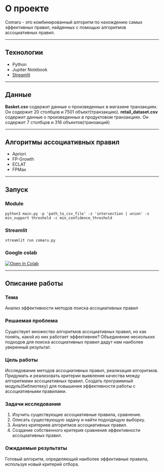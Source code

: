 # О проекте
Comaru - это комбинированный алгоритм по нахождению самых эффективных правил, найденных с помощью алгоритмов ассоциативных правил.

---

## Технологии
- Python
- Jupiter Notebook
- [Streamlit](https://docs.streamlit.io/en/stable/api.html "О Streamlit") 

---

## Данные
**Basket.csv** содержит данные о произведенных в магазине транзакциях.
Он содержит 20 столбцов и 7501 объект(транзакцию). 
**retail_dataset.csv** содержит данные о произведенных в продуктовом транзакциях.
Он содержит 7 столбцов и 316 объектов(транзакций)

---

## Алгоритмы ассоциативных правил
- Apriori
- FP-Growth
- ECLAT
- FPMax

---

## Запуск
### Module  
`python3 main.py -p 'path_to_csv_file' -z 'intersection | union' -s min_support threshold -c min_confidence_threshold` 
### Streamlit  
`streamlit run comaru.py`  

### Google colab  
[![Open In Colab](https://colab.research.google.com/assets/colab-badge.svg)](https://colab.research.google.com/github/DE-Karpov/comaru/blob/develop/comaru.ipynb#scrollTo=yFOju6zmrc3k&uniqifier=5)

---

## Описание работы

### Тема
Анализ эффективности методов поиска ассоциативных правил

### Решаемая проблема 
Cуществует множество алгоритмов ассоциативных правил, но как понять, какой из них работает эффективнее?
Объединение нескольких подходов для поиска ассоциативных правил дадут нам наиболее уверенный результат.

### Цель работы
Исследование методов ассоциативных правил, реализация алгоритмов.
Придумать и реализовать критерии выявления качества между алгоритмами ассоциативных правил.
Создать программный модуль(библиотеку) для повышения эффективности работы с ассоциативными правилами.

### Задачи исследования
1. Изучить существующие ассоциативные правила, сравнение.
2. Описать существующую задачу и найти подходящую выборку.
3. Анализ критериев алгоритмов ассоциативных правил.
4. Создание собственного критерия сравнения эффективности ассоциативных правил.

### Ожидаемые результаты
Готовый алгоритм, определяющий наиболее эффективные правила, используя новый критерий отбора.
